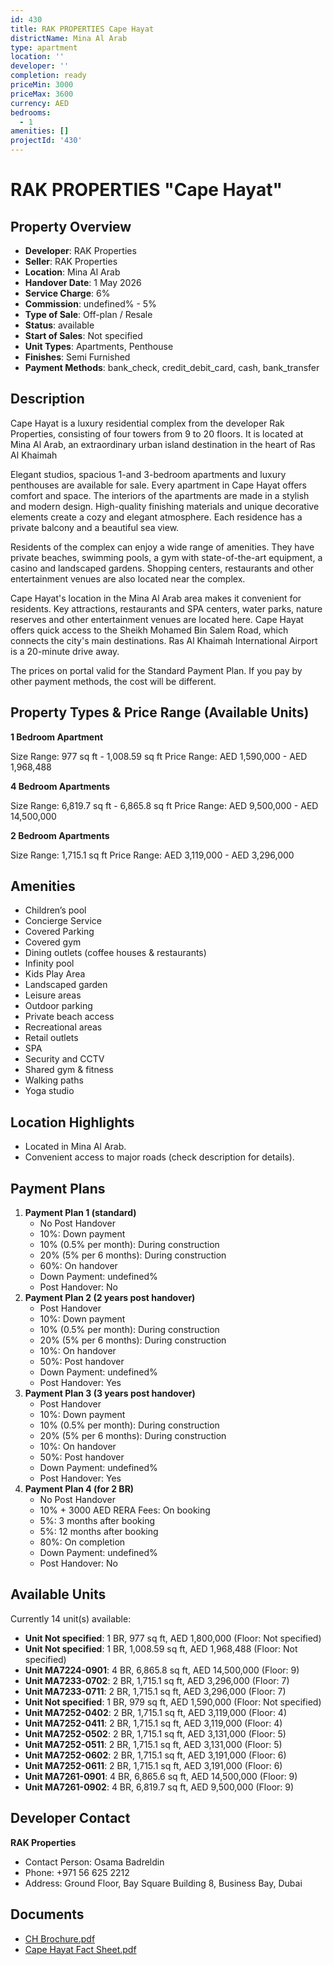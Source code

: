 ```yaml
---
id: 430
title: RAK PROPERTIES Cape Hayat
districtName: Mina Al Arab
type: apartment
location: ''
developer: ''
completion: ready
priceMin: 3000
priceMax: 3600
currency: AED
bedrooms:
  - 1
amenities: []
projectId: '430'
---
```


# RAK PROPERTIES "Cape Hayat"

## Property Overview
- **Developer**: RAK Properties
- **Seller**: RAK Properties
- **Location**: Mina Al Arab
- **Handover Date**: 1 May 2026
- **Service Charge**: 6%
- **Commission**: undefined% - 5%
- **Type of Sale**: Off-plan / Resale
- **Status**: available
- **Start of Sales**: Not specified
- **Unit Types**: Apartments, Penthouse
- **Finishes**: Semi Furnished
- **Payment Methods**: bank_check, credit_debit_card, cash, bank_transfer

## Description
Cape Hayat is a luxury residential complex from the developer Rak Properties, consisting of four towers from 9 to 20 floors. It is located at Mina Al Arab, an extraordinary urban island destination in the heart of Ras Al Khaimah

Elegant studios, spacious 1-and 3-bedroom apartments and luxury penthouses are available for sale. Every apartment in Cape Hayat offers comfort and space. The interiors of the apartments are made in a stylish and modern design. High-quality finishing materials and unique decorative elements create a cozy and elegant atmosphere. Each residence has a private balcony and a beautiful sea view. 

Residents of the complex can enjoy a wide range of amenities. They have private beaches, swimming pools, a gym with state-of-the-art equipment, a casino and landscaped gardens. Shopping centers, restaurants and other entertainment venues are also located near the complex.

Cape Hayat's location in the Mina Al Arab area makes it convenient for residents. Key attractions, restaurants and SPA centers, water parks, nature reserves and other entertainment venues are located here. Cape Hayat offers quick access to the Sheikh Mohamed Bin Salem Road, which connects the city's main destinations. Ras Al Khaimah International Airport is a 20-minute drive away.

The prices on portal valid for the Standard Payment Plan. If you pay by other payment methods, the cost will be different.

## Property Types & Price Range (Available Units)
**1 Bedroom Apartment**

Size Range: 977 sq ft - 1,008.59 sq ft
Price Range: AED 1,590,000 - AED 1,968,488

**4 Bedroom Apartments**

Size Range: 6,819.7 sq ft - 6,865.8 sq ft
Price Range: AED 9,500,000 - AED 14,500,000

**2 Bedroom Apartments**

Size Range: 1,715.1 sq ft
Price Range: AED 3,119,000 - AED 3,296,000

## Amenities
- Children’s pool
- Concierge Service
- Covered Parking
- Covered gym
- Dining outlets  (coffee houses & restaurants)
- Infinity pool
- Kids Play Area
- Landscaped garden
- Leisure areas
- Outdoor parking
- Private beach access
- Recreational areas
- Retail outlets
- SPA
- Security and CCTV
- Shared gym & fitness
- Walking paths
- Yoga studio

## Location Highlights
- Located in Mina Al Arab.
- Convenient access to major roads (check description for details).

## Payment Plans
1. **Payment Plan 1 (standard)**
   - No Post Handover
   - 10%: Down payment
   - 10% (0.5% per month): During construction
   - 20% (5% per 6 months): During construction
   - 60%: On handover
   - Down Payment: undefined%
   - Post Handover: No
2. **Payment Plan 2 (2 years post handover)**
   - Post Handover
   - 10%: Down payment
   - 10% (0.5% per month): During construction
   - 20% (5% per 6 months): During construction
   - 10%: On handover
   - 50%: Post handover
   - Down Payment: undefined%
   - Post Handover: Yes
3. **Payment Plan 3 (3 years post handover)**
   - Post Handover
   - 10%: Down payment
   - 10% (0.5% per month): During construction
   - 20% (5% per 6 months): During construction
   - 10%: On handover
   - 50%: Post handover
   - Down Payment: undefined%
   - Post Handover: Yes
4. **Payment Plan 4 (for 2 BR)**
   - No Post Handover
   - 10% + 3000 AED RERA Fees: On booking
   - 5%: 3 months after booking
   - 5%: 12 months after booking
   - 80%: On completion
   - Down Payment: undefined%
   - Post Handover: No

## Available Units
Currently 14 unit(s) available:
- **Unit Not specified**: 1 BR, 977 sq ft, AED 1,800,000 (Floor: Not specified)
- **Unit Not specified**: 1 BR, 1,008.59 sq ft, AED 1,968,488 (Floor: Not specified)
- **Unit MA7224-0901**: 4 BR, 6,865.8 sq ft, AED 14,500,000 (Floor: 9)
- **Unit MA7233-0702**: 2 BR, 1,715.1 sq ft, AED 3,296,000 (Floor: 7)
- **Unit MA7233-0711**: 2 BR, 1,715.1 sq ft, AED 3,296,000 (Floor: 7)
- **Unit Not specified**: 1 BR, 979 sq ft, AED 1,590,000 (Floor: Not specified)
- **Unit MA7252-0402**: 2 BR, 1,715.1 sq ft, AED 3,119,000 (Floor: 4)
- **Unit MA7252-0411**: 2 BR, 1,715.1 sq ft, AED 3,119,000 (Floor: 4)
- **Unit MA7252-0502**: 2 BR, 1,715.1 sq ft, AED 3,131,000 (Floor: 5)
- **Unit MA7252-0511**: 2 BR, 1,715.1 sq ft, AED 3,131,000 (Floor: 5)
- **Unit MA7252-0602**: 2 BR, 1,715.1 sq ft, AED 3,191,000 (Floor: 6)
- **Unit MA7252-0611**: 2 BR, 1,715.1 sq ft, AED 3,191,000 (Floor: 6)
- **Unit MA7261-0901**: 4 BR, 6,865.6 sq ft, AED 14,500,000 (Floor: 9)
- **Unit MA7261-0902**: 4 BR, 6,819.7 sq ft, AED 9,500,000 (Floor: 9)

## Developer Contact
**RAK Properties**
- Contact Person: Osama Badreldin
- Phone: +971 56 625 2212
- Address: Ground Floor, Bay Square Building 8, Business Bay, Dubai

## Documents
- [CH Brochure.pdf](https://cdn.geniemap.net/2023/09/21/pKfjP12sPJ2Ymv5CzDntE4zzMWYSaLhFe10YdaOM.pdf)
- [Cape Hayat Fact Sheet.pdf](https://cdn.geniemap.net/2023/09/21/C8yIxvg2K8aPgBjlvVbTIJeIq3VUm7jyWm3UQwJJ.pdf)
